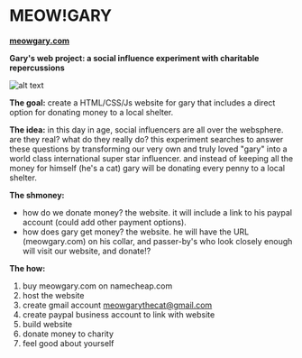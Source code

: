 # MEOW!GARY

<b>[meowgary.com](https://meowgary.com)</b>

<b>Gary's web project: a social influence experiment with charitable repercussions</b>

![alt text](https://github.com/simonfoucher/meow_gary/blob/master/meow_gary_screenshot.png)

<b>The goal:</b>
create a HTML/CSS/Js website for gary that includes a direct option for donating money to a local shelter.

<b>The idea:</b>
in this day in age, social influencers are all over the websphere. are they real? what do they really do?
this experiment searches to answer these questions by transforming our very own and truly loved "gary" into a world class international super star influencer. and instead of keeping all the money for himself (he's a cat) gary will be donating every penny to a local shelter. 

<b>The shmoney:</b>
- how do we donate money? the website. it will include a link to his paypal account (could add other payment options).
- how does gary get money? the website. he will have the URL (meowgary.com) on his collar, and passer-by's who look closely enough will visit our website, and donate!? 

<b>The how:</b>
1. buy meowgary.com on namecheap.com
2. host the website
3. create gmail account meowgarythecat@gmail.com 
4. create paypal business account to link with website
5. build website
6. donate money to charity
7. feel good about yourself
